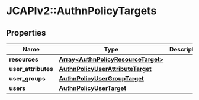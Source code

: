 # JCAPIv2::AuthnPolicyTargets

## Properties
Name | Type | Description | Notes
------------ | ------------- | ------------- | -------------
**resources** | [**Array&lt;AuthnPolicyResourceTarget&gt;**](AuthnPolicyResourceTarget.md) |  | [optional] 
**user_attributes** | [**AuthnPolicyUserAttributeTarget**](AuthnPolicyUserAttributeTarget.md) |  | [optional] 
**user_groups** | [**AuthnPolicyUserGroupTarget**](AuthnPolicyUserGroupTarget.md) |  | [optional] 
**users** | [**AuthnPolicyUserTarget**](AuthnPolicyUserTarget.md) |  | [optional] 

